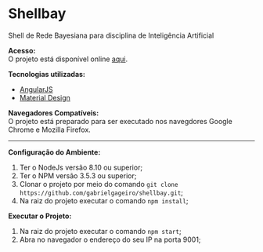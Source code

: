 # Shellbay
Shell de Rede Bayesiana para disciplina de Inteligência Artificial

**Acesso:**  
O projeto está disponível online [aqui](https://shellbay.marcelorezin.com.br/).  

**Tecnologias utilizadas:**  
- [AngularJS](https://angularjs.org/)  
- [Material Design](https://material.angularjs.org/latest/)  

**Navegadores Compatíveis:**  
O projeto está preparado para ser executado nos navegdores Google Chrome e Mozilla Firefox.

---

**Configuração do Ambiente:**
1. Ter o NodeJs versão 8.10 ou superior;
2. Ter o NPM versão 3.5.3 ou superior;
3. Clonar o projeto por meio do comando `git clone https://github.com/gabrielgageiro/shellbay.git`;
4. Na raiz do projeto executar o comando `npm install`;

**Executar o Projeto:**
1. Na raiz do projeto executar o comando `npm start`;
2. Abra no navegador o endereço do seu IP na porta 9001;
